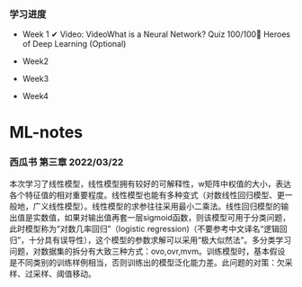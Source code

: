 ### 学习进度
- Week 1 ✔
Video: VideoWhat is a Neural Network? 
Quiz 100/100💪
Heroes of Deep Learning (Optional)

- Week2

- Week3
- Week4
# ML-notes

### 西瓜书 第三章 2022/03/22
本次学习了线性模型，线性模型拥有较好的可解释性，w矩阵中权值的大小，表达各个特征值的相对重要程度。线性模型也能有多种变式（对数线性回归模型、更一般地，广义线性模型）。线性模型的求参往往采用最小二乘法。线性回归模型的输出值是实数值，如果对输出值再套一层sigmoid函数，则该模型可用于分类问题，此时模型称为“对数几率回归”（logistic regression)（不要参考中文译名“逻辑回归”，十分具有误导性），这个模型的参数求解可以采用“极大似然法”。多分类学习问题，对数据集的拆分有大致三种方式：ovo,ovr,mvm。训练模型时，基本假设是不同类别的训练样例相当，否则训练出的模型泛化能力差。此问题的对策：欠采样、过采样、阈值移动。
